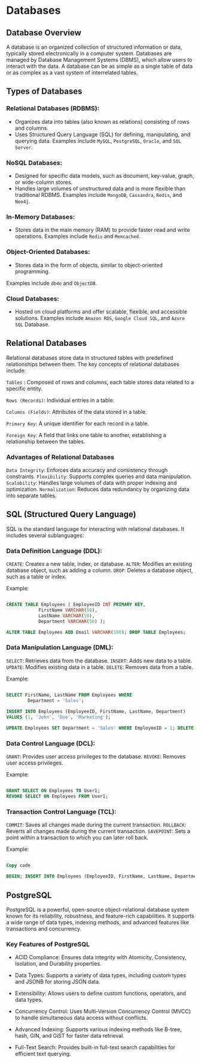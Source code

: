 # Databases 

## Database Overview

A database is an organized collection of structured information or 
data, typically stored electronically in a computer system. 
Databases are managed by Database Management Systems (DBMS), which 
allow users to interact with the data. A database can be as simple 
as a single table of data or as complex as a vast system of 
interrelated tables.

## Types of Databases

### Relational Databases (RDBMS):
- Organizes data into tables (also known as relations) consisting of rows and columns.
- Uses Structured Query Language (SQL) for defining, manipulating, and querying data.
Examples include `MySQL`, `PostgreSQL`, `Oracle`, and `SQL Server`.

### NoSQL Databases:
- Designed for specific data models, such as document, key-value, graph, or wide-column stores.
- Handles large volumes of unstructured data and is more flexible than traditional RDBMS.
Examples include `MongoDB`, `Cassandra`, `Redis`, and `Neo4j`.

### In-Memory Databases:
- Stores data in the main memory (RAM) to provide faster read and write operations.
Examples include `Redis` and `Memcached`.

### Object-Oriented Databases:
- Stores data in the form of objects, similar to object-oriented programming.

Examples include `db4o` and `ObjectDB`.

### Cloud Databases:
- Hosted on cloud platforms and offer scalable, flexible, and accessible solutions.
Examples include `Amazon RDS`, `Google Cloud SQL`, and `Azure SQL` Database.

## Relational Databases

Relational databases store data in structured tables with 
predefined relationships between them. The key concepts of 
relational databases include:

`Tables` : Composed of rows and columns, each table stores data related to a specific entity.

`Rows (Records)`: Individual entries in a table.

`Columns (Fields)`: Attributes of the data stored in a table.

`Primary Key`: A unique identifier for each record in a table.

`Foreign Key`: A field that links one table to another, 
establishing a relationship between the tables.

### Advantages of Relational Databases
`Data Integrity`: Enforces data accuracy and consistency through constraints.
`Flexibility`: Supports complex queries and data manipulation.
`Scalability`: Handles large volumes of data with proper indexing and optimization.
`Normalization`: Reduces data redundancy by organizing data into separate tables.

## SQL (Structured Query Language)

SQL is the standard language for interacting with relational databases. It includes several sublanguages:
### Data Definition Language (DDL):
`CREATE`: Creates a new table, index, or database.
`ALTER`: Modifies an existing database object, such as adding a column.
`DROP`: Deletes a database object, such as a table or index.

Example:

```sql

CREATE TABLE Employees ( EmployeeID INT PRIMARY KEY, 
            FirstName VARCHAR(50), 
            LastName VARCHAR(50), 
            Department VARCHAR(50) ); 

ALTER TABLE Employees ADD Email VARCHAR(100); DROP TABLE Employees; 

```
### Data Manipulation Language (DML):
`SELECT`: Retrieves data from the database.
`INSERT`: Adds new data to a table.
`UPDATE`: Modifies existing data in a table.
`DELETE`: Removes data from a table.

Example:

```sql

SELECT FirstName, LastName FROM Employees WHERE 
        Department = 'Sales'; 
        
INSERT INTO Employees (EmployeeID, FirstName, LastName, Department) 
VALUES (1, 'John', 'Doe', 'Marketing'); 

UPDATE Employees SET Department = 'Sales' WHERE EmployeeID = 1; DELETE FROM Employees WHERE EmployeeID = 1; 
```

### Data Control Language (DCL):

`GRANT`: Provides user access privileges to the database.
`REVOKE`: Removes user access privileges.

Example:

```sql

GRANT SELECT ON Employees TO User1; 
REVOKE SELECT ON Employees FROM User1; 

```
### Transaction Control Language (TCL):

`COMMIT`: Saves all changes made during the current transaction.
`ROLLBACK`: Reverts all changes made during the current transaction.
`SAVEPOINT`: Sets a point within a transaction to which you can later roll back.

Example:

```sql

Copy code

BEGIN; INSERT INTO Employees (EmployeeID, FirstName, LastName, Department) VALUES (2, 'Jane', 'Smith', 'HR'); SAVEPOINT BeforeUpdate; UPDATE Employees SET Department = 'Finance' WHERE EmployeeID = 2; ROLLBACK TO BeforeUpdate; COMMIT; 
```

## PostgreSQL

PostgreSQL is a powerful, open-source object-relational database 
system known for its reliability, robustness, and feature-rich 
capabilities. It supports a wide range of data types, indexing 
methods, and advanced features like transactions and concurrency.

### Key Features of PostgreSQL

- ACID Compliance:
Ensures data integrity with Atomicity, Consistency, Isolation, and Durability properties.

- Data Types:
Supports a variety of data types, including custom types and JSONB for storing JSON data.

- Extensibility:
Allows users to define custom functions, operators, and data types.

- Concurrency Control:
Uses Multi-Version Concurrency Control (MVCC) to handle simultaneous data access without conflicts.

- Advanced Indexing:
Supports various indexing methods like B-tree, hash, GIN, and GiST for faster data retrieval.

- Full-Text Search:
Provides built-in full-text search capabilities for efficient text querying.